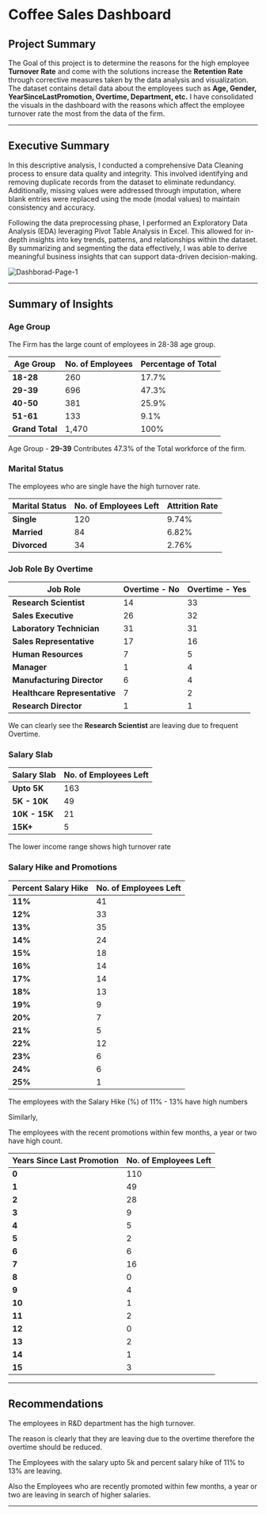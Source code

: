 # Coffee Sales Dashboard

## Project Summary

The Goal of this project is to determine the reasons for the high employee **Turnover Rate** and come with the solutions increase the **Retention Rate** through corrective measures taken by the data analysis and visualization. The dataset contains detail data about the employees such as **Age, Gender, YearSinceLastPromotion, Overtime, Department, etc.** I have consolidated the visuals in the dashboard with the reasons which affect the employee turnover rate the most from the data of the firm.     

----------------------------------------------------------------------------------------------------------------------------------------------------------------------------
## Executive Summary

In this descriptive analysis, I conducted a comprehensive Data Cleaning process to ensure data quality and integrity. This involved identifying and removing duplicate records from the dataset to eliminate redundancy. Additionally, missing values were addressed through imputation, where blank entries were replaced using the mode (modal values) to maintain consistency and accuracy.

Following the data preprocessing phase, I performed an Exploratory Data Analysis (EDA) leveraging Pivot Table Analysis in Excel. This allowed for in-depth insights into key trends, patterns, and relationships within the dataset. By summarizing and segmenting the data effectively, I was able to derive meaningful business insights that can support data-driven decision-making.    

![Dashborad-Page-1](https://github.com/user-attachments/assets/c0bff371-1804-4ca9-9492-3c6a95c8c868)

----------------------------------------------------------------------------------------------------------------------------------------------------------------------------
## **Summary of Insights**

### Age Group

The Firm has the large count of employees in 28-38 age group.

| **Age Group** | **No. of Employees** | **Percentage of Total** |  
|--------------|----------------------------|---------------------|  
| **18-28**    | 260                        | 17.7%               |  
| **29-39**    | 696                        | 47.3%               |  
| **40-50**    | 381                        | 25.9%               |  
| **51-61**    | 133                        | 9.1%                |  
| **Grand Total** | 1,470                     | 100%                |  

Age Group - **29-39** Contributes 47.3% of the Total workforce of the firm.

### Marital Status

The employees who are single have the high turnover rate. 

| **Marital Status** | **No. of Employees Left** | **Attrition Rate** |  
|--------------------|------------------------------|-------------------|  
| **Single**        | 120                          | 9.74%            |  
| **Married**       | 84                           | 6.82%            |  
| **Divorced**      | 34                           | 2.76%            |  

### Job Role By Overtime

| **Job Role**                 | **Overtime - No** | **Overtime - Yes** |  
|------------------------------|------------------|------------------|  
| **Research Scientist**       | 14               | 33               |  
| **Sales Executive**          | 26               | 32               |  
| **Laboratory Technician**    | 31               | 31               |  
| **Sales Representative**     | 17               | 16               |  
| **Human Resources**          | 7                | 5                |  
| **Manager**                  | 1                | 4                |  
| **Manufacturing Director**   | 6                | 4                |  
| **Healthcare Representative** | 7               | 2                |  
| **Research Director**        | 1                | 1                |  

We can clearly see the **Research Scientist** are leaving due to frequent Overtime.

### Salary Slab

| **Salary Slab**   | **No. of Employees Left** |  
|------------------|--------------------------|  
| **Upto 5K**     | 163                        |  
| **5K - 10K**    | 49                         |  
| **10K - 15K**   | 21                         |  
| **15K+**        | 5                          |  

The lower income range shows high turnover rate

### Salary Hike and Promotions

| **Percent Salary Hike** | **No. of Employees Left** |  
|------------------------|--------------|  
| **11%**               | 41           |  
| **12%**               | 33           |  
| **13%**               | 35           |  
| **14%**               | 24           |  
| **15%**               | 18           |  
| **16%**               | 14           |  
| **17%**               | 14           |  
| **18%**               | 13           |  
| **19%**               | 9            |  
| **20%**               | 7            |  
| **21%**               | 5            |  
| **22%**               | 12           |  
| **23%**               | 6            |  
| **24%**               | 6            |  
| **25%**               | 1            |  

The employees with the Salary Hike (%) of 11% - 13% have high numbers

Similarly,

The employees with the recent promotions within few months, a year or two have high count. 

| **Years Since Last Promotion** | **No. of Employees Left** |  
|-------------------------------|--------------------------|  
| **0**                         | 110                      |  
| **1**                         | 49                       |  
| **2**                         | 28                       |  
| **3**                         | 9                        |  
| **4**                         | 5                        |  
| **5**                         | 2                        |  
| **6**                         | 6                        |  
| **7**                         | 16                       |  
| **8**                         | 0                        |  
| **9**                         | 4                        |  
| **10**                        | 1                        |  
| **11**                        | 2                        |  
| **12**                        | 0                        |  
| **13**                        | 2                        |  
| **14**                        | 1                        |  
| **15**                        | 3                        |  

----------------------------------------------------------------------------------------------------------------------------------------------------------------------------
## Recommendations

The employees in R&D department has the high turnover.

The reason is clearly that they are leaving due to the overtime therefore the overtime should be reduced.

The Employees with the salary upto 5k and percent salary hike of 11% to 13% are leaving.

Also the Employees who are recently promoted within few months, a year or two are leaving in search of higher salaries.

----------------------------------------------------------------------------------------------------------------------------------------------------------------------------

